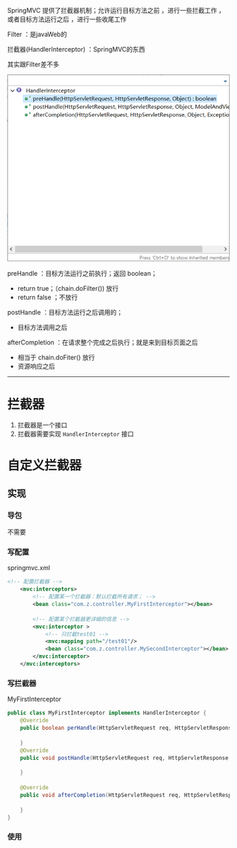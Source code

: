 SpringMVC 提供了拦截器机制；允许运行目标方法之前 ，进行一些拦截工作 ，或者目标方法运行之后 ，进行一些收尾工作

Filter ：是javaWeb的

拦截器(HandlerInterceptor) ：SpringMVC的东西

其实跟Filter差不多

![image-20200512235739455](10.拦截器.assets/image-20200512235739455.png)



preHandle ：目标方法运行之前执行；返回 boolean；

* return true；（chain.doFilter()) 放行
* return false ；不放行

postHandle ：目标方法运行之后调用的；

* 目标方法调用之后

afterCompletion ：在请求整个完成之后执行；就是来到目标页面之后

* 相当于 chain.doFiter() 放行
* 资源响应之后

---

# 拦截器

1. 拦截器是一个接口
2. 拦截器需要实现 `HandlerInterceptor` 接口

# 自定义拦截器

## 实现

### 导包

不需要

### 写配置

springmvc.xml



```xml
<!-- 配置拦截器 -->
	<mvc:interceptors>
		<!-- 配置某一个拦截器：默认拦截所有请求； -->
		<bean class="com.z.controller.MyFirstInterceptor"></bean>
		
		<!-- 配置某个拦截器更详细的信息 -->
		<mvc:interceptor >
			<!-- 只拦截test01 -->
			<mvc:mapping path="/test01"/>
			<bean class="com.z.controller.MySecondInterceptor"></bean>
		</mvc:interceptor>
	</mvc:interceptors> 
```





### 写拦截器

MyFirstInterceptor



```java
public class MyFirstInterceptor implements HandlerInterceptor {
    @Override
    public boolean perHandle(HttpServletRequest req, HttpServletResponse rep, Object handler) throws Exception {
        
    }
    @Override
    public void postHandle(HttpServletRequest req, HttpServletResponse rep,Object handle, ModelAndView model) throws Exception {
        
    }
    
    @Override
    public void afterCompletion(HttpServletRequest req, HttpServletResponse rep,Ojbect handle,Exception ex) throws Exception {
        
    }
}
```





### 使用




















































































































































































